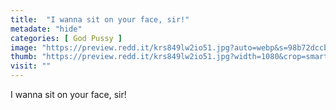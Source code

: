 ```yaml
---
title:  "I wanna sit on your face, sir!"
metadate: "hide"
categories: [ God Pussy ]
image: "https://preview.redd.it/krs849lw2io51.jpg?auto=webp&s=98b72dccb6da3b67be2603e3c78d2fdeef170835"
thumb: "https://preview.redd.it/krs849lw2io51.jpg?width=1080&crop=smart&auto=webp&s=0bbdaf7af088b0d48a5af7c1189989a2d0ce2cc1"
visit: ""
---
```

I wanna sit on your face, sir!
